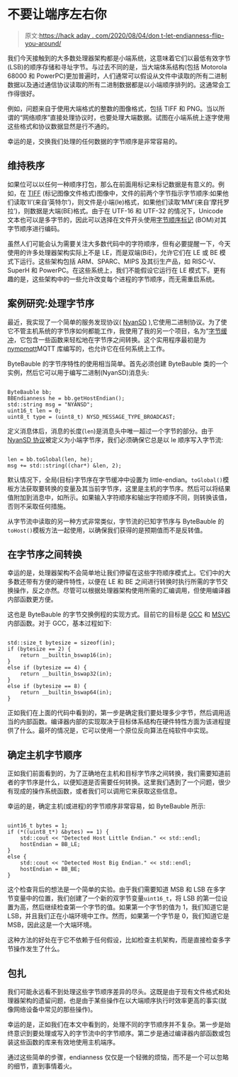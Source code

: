 # 不要让端序左右你

> 原文:[https://hack aday . com/2020/08/04/don t-let-endianness-flip-you-around/](https://hackaday.com/2020/08/04/dont-let-endianness-flip-you-around/)

我们今天接触到的大多数处理器架构都是小端系统，这意味着它们以最低有效字节(LSB)的顺序存储和寻址字节。与过去不同的是，当大端体系结构(包括 Motorola 68000 和 PowerPC)更加普遍时，人们通常可以假设从文件中读取的所有二进制数据以及通过通信协议读取的所有二进制数据都是以小端顺序排列的。这通常会工作得很好。

例如，问题来自于使用大端格式的整数的图像格式，包括 TIFF 和 PNG。当以所谓的“网络顺序”直接处理协议时，也要处理大端数据。试图在小端系统上逐字使用这些格式和协议数据显然是行不通的。

幸运的是，交换我们处理的任何数据的字节顺序是非常容易的。

## 维持秩序

如果位可以以任何一种顺序打包，那么在前面用标记来标记数据是有意义的。例如，在 [TIFF](https://en.wikipedia.org/wiki/TIFF) (标记图像文件格式)图像中，文件的前两个字节指示字节顺序:如果他们读取‘II’(来自‘英特尔’)，则文件是小端(le)格式，如果他们读取‘MM’(来自‘摩托罗拉’)，则数据是大端(BE)格式。由于在 UTF-16 和 UTF-32 的情况下，Unicode 文本也可以是多字节的，因此可以选择在文件开头使用[字节顺序标记](https://en.wikipedia.org/wiki/Byte_order_mark) (BOM)对其字节顺序进行编码。

虽然人们可能会认为需要关注大多数代码中的字符顺序，但有必要提醒一下，今天使用的许多处理器架构实际上不是 LE，而是双端(BiE)，允许它们在 LE 或 BE 模式下运行。这些架构包括 ARM、SPARC、MIPS 及其衍生产品，如 RISC-V、SuperH 和 PowerPC。在这些系统上，我们不能假设它运行在 LE 模式下。更有趣的是，这些架构中的一些允许改变每个进程的字节顺序，而无需重启系统。

## 案例研究:处理字节序

最近，我实现了一个简单的服务发现协议( [NyanSD](https://github.com/MayaPosch/NyanSD) ),它使用二进制协议。为了使它不管主机系统的字节序如何都能工作，我使用了我的另一个项目，名为“[字节缓冲](https://github.com/MayaPosch/ByteBauble)，它包含一些函数来轻松地在字节序之间转换。这个实用程序最初是为[nympmqtt](https://github.com/MayaPosch/NymphMQTT)MQTT 库编写的，也允许它在任何系统上工作。

ByteBauble 的字节序特性的使用相当简单。首先必须创建 ByteBauble 类的一个实例，然后它可以用于编写二进制(NyanSD)消息头:

```

ByteBauble bb;
BBEndianness he = bb.getHostEndian();
std::string msg = "NYANSD";
uint16_t len = 0;
uint8_t type = (uint8_t) NYSD_MESSAGE_TYPE_BROADCAST;

```

定义消息体后，消息的长度(`len`)是消息头中唯一超过一个字节的部分。由于 [NyanSD 协议](https://github.com/MayaPosch/NyanSD/blob/master/doc/NyanSD_overview_and_requirements.md)被定义为小端字节序，我们必须确保它总是以 le 顺序写入字节流:

```

len = bb.toGlobal(len, he);
msg += std::string((char*) &len, 2);

```

默认情况下，全局(目标)字节序在字节缓冲中设置为 little-endian。`toGlobal()`模板方法获取要转换的变量及其当前字节序，这里是主机的字节序。然后可以将结果值附加到消息中，如所示。如果输入字符顺序和输出字符顺序不同，则转换该值，否则不采取任何措施。

从字节流中读取的另一种方式非常类似，字节流的已知字节序与 ByteBauble 的`toHost()`模板方法一起使用，以确保我们获得的是预期值而不是反转值。

## 在字节序之间转换

幸运的是，处理器架构不会简单地让我们停留在这些字符顺序模式上。它们中的大多数还带有方便的硬件特性，以便在 LE 和 BE 之间进行转换时执行所需的字节交换操作，反之亦然。尽管可以根据处理器架构使用所需的汇编调用，但使用编译器内部函数更方便。

这也是 ByteBauble 的字节交换例程的实现方式。目前它的目标是 [GCC](https://gcc.gnu.org/onlinedocs/gcc/Other-Builtins.html) 和 [MSVC](https://docs.microsoft.com/en-us/cpp/c-runtime-library/reference/byteswap-uint64-byteswap-ulong-byteswap-ushort?view=vs-2019) 内部函数。对于 GCC，基本过程如下:

```

std::size_t bytesize = sizeof(in);
if (bytesize == 2) {
	return __builtin_bswap16(in);
}
else if (bytesize == 4) {
	return __builtin_bswap32(in);
}
else if (bytesize == 8) {
	return __builtin_bswap64(in);
}

```

正如我们在上面的代码中看到的，第一步是确定我们要处理多少字节，然后调用适当的内部函数。编译器内部的实现取决于目标体系结构在硬件特性方面为该进程提供了什么。最坏的情况是，它可以使用一个原位反向算法在纯软件中实现。

## 确定主机字节顺序

正如我们前面看到的，为了正确地在主机和目标字节序之间转换，我们需要知道前者的字节序是什么，以便知道是否需要任何转换。这里我们遇到了一个问题，很少有现成的操作系统函数，或者我们可以调用它来获取这些信息。

幸运的是，确定主机(或进程)的字节顺序非常容易，如 ByteBauble 所示:

```

uint16_t bytes = 1;
if (*((uint8_t*) &bytes) == 1) {
	std::cout << "Detected Host Little Endian." << std::endl;
	hostEndian = BB_LE;
}
else {
	std::cout << "Detected Host Big Endian." << std::endl;
	hostEndian = BB_BE;
}

```

这个检查背后的想法是一个简单的实验。由于我们需要知道 MSB 和 LSB 在多字节变量中的位置，我们创建了一个新的双字节变量`uint16_t`，将 LSB 的第一位设置为高，然后继续检查第一个字节的值。如果第一个字节的值为 1，我们知道它是 LSB，并且我们正在小端环境中工作。然而，如果第一个字节是 0，我们知道它是 MSB，因此这是一个大端环境。

这种方法的好处在于它不依赖于任何假设，比如检查主机架构，而是直接检查多字节操作发生了什么。

## 包扎

我们可能永远看不到处理这些字节顺序差异的尽头。这既是由于现有文件格式和处理器架构的遗留问题，也是由于某些操作在以大端顺序执行时效率更高的事实(就像网络设备中常见的那些操作)。

幸运的是，正如我们在本文中看到的，处理不同的字节顺序并不复杂。第一步是始终意识到要处理或写入的字节流中的字节顺序。第二步是通过编译器内部函数或包装这些函数的库来有效地使用主机端序。

通过这些简单的步骤，endianness 仅仅是一个轻微的烦恼，而不是一个可以忽略的细节，直到事情着火。